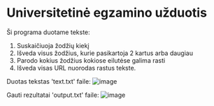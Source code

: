 # Universitetinė egzamino užduotis

Ši programa duotame tekste:
1. Suskaičiuoja žodžių kiekį
2. Išveda visus žodžius, kurie pasikartoja 2 kartus arba daugiau
3. Parodo kokius žodžius kokiose eilutėse galima rasti
4. Išveda visas URL nuorodas rastus tekste.

Duotas tekstas 'text.txt' faile:
![image](https://user-images.githubusercontent.com/73912309/121179931-eb041780-c868-11eb-9acc-2f836ef51d80.png)

Gauti rezultatai 'output.txt' faile:
![image](https://user-images.githubusercontent.com/73912309/121179913-e5a6cd00-c868-11eb-99f0-d6d037b3b2d8.png)
